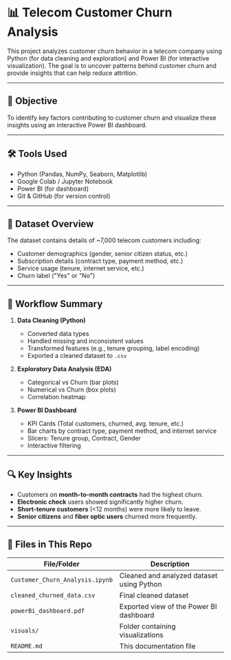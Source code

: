 # 📊 Telecom Customer Churn Analysis

This project analyzes customer churn behavior in a telecom company using Python (for data cleaning and exploration) and Power BI (for interactive visualization). The goal is to uncover patterns behind customer churn and provide insights that can help reduce attrition.

---

## 📌 Objective

To identify key factors contributing to customer churn and visualize these insights using an interactive Power BI dashboard.

---

## 🛠 Tools Used

- Python (Pandas, NumPy, Seaborn, Matplotlib)
- Google Colab / Jupyter Notebook
- Power BI (for dashboard)
- Git & GitHub (for version control)

---

## 🧩 Dataset Overview

The dataset contains details of ~7,000 telecom customers including:

- Customer demographics (gender, senior citizen status, etc.)
- Subscription details (contract type, payment method, etc.)
- Service usage (tenure, internet service, etc.)
- Churn label ("Yes" or "No")

---

## 🔄 Workflow Summary

1. **Data Cleaning (Python)**
   - Converted data types
   - Handled missing and inconsistent values
   - Transformed features (e.g., tenure grouping, label encoding)
   - Exported a cleaned dataset to `.csv`

2. **Exploratory Data Analysis (EDA)**
   - Categorical vs Churn (bar plots)
   - Numerical vs Churn (box plots)
   - Correlation heatmap

3. **Power BI Dashboard**
   - KPI Cards (Total customers, churned, avg. tenure, etc.)
   - Bar charts by contract type, payment method, and internet service
   - Slicers: Tenure group, Contract, Gender
   - Interactive filtering

---

## 🔍 Key Insights

- Customers on **month-to-month contracts** had the highest churn.
- **Electronic check** users showed significantly higher churn.
- **Short-tenure customers** (<12 months) were more likely to leave.
- **Senior citizens** and **fiber optic users** churned more frequently.

---

## 📁 Files in This Repo

| File/Folder | Description |
|-------------|-------------|
| `Customer_Churn_Analysis.ipynb` | Cleaned and analyzed dataset using Python |
| `cleaned_churned_data.csv` | Final cleaned dataset |
| `powerBi_dashboard.pdf` | Exported view of the Power BI dashboard |
| `visuals/` | Folder containing visualizations |
| `README.md` | This documentation file |

